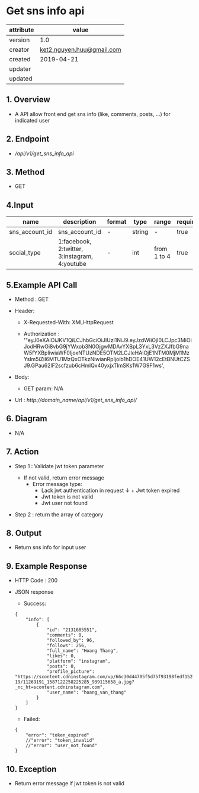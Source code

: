 # Get sns info api 

| attribute | value |
|-----------|-------|
| version   | 1.0   |
| creator   | ket2.nguyen.huu@gmail.com |
| created   | 2019-04-21 |
| updater   | 
| updated   |  |

## 1. Overview 

- A API allow front end get sns info (like, comments, posts, ...) for indicated user

## 2. Endpoint

- */api/v1/get_sns_info_api*

## 3. Method

- GET

## 4.Input 

name  | description| format | type | range | required
--- | ---| ---| ---|---|---
sns_account_id|sns_account_id|-|string|-|true
social_type|1:facebook, 2:twitter, 3:instagram, 4:youtube|-|int|from 1 to 4|true



## 5.Example API Call

- Method : GET

- Header: 
    - X-Requested-With: XMLHttpRequest
    
    - Authorization : '"eyJ0eXAiOiJKV1QiLCJhbGciOiJIUzI1NiJ9.eyJzdWIiOjI0LCJpc3MiOiJodHRwOi8vbG9jYWxob3N0OjgwMDAvYXBpL3YxL3VzZXJfbG9naW5fYXBpIiwiaWF0IjoxNTUzNDE5OTM2LCJleHAiOjE1NTM0MjM1MzYsIm5iZiI6MTU1MzQxOTkzNiwianRpIjoib1hDOE41UW12cEtBNUtCZSJ9.GPau62lF2scfzub6cHmlQx40yxjxTlmSKs1W7G9F1ws',        
- Body: 
    - GET param: N/A     
- Url : *http://domain_name/api/v1/get_sns_info_api/*

## 6. Diagram 

- N/A

## 7. Action

- Step 1 : Validate jwt token  parameter
    + If not valid, return error message
        + Error message type: 
            + Lack jwt authentication in request
    ↓       + Jwt token expired
            + Jwt token is not valid
            + Jwt user not found

- Step 2 : return the array of category

## 8. Output

- Return sns info for input user

## 9. Example Response 

- HTTP Code : 200

- JSON response 
    
    + Success:
    
    ```
    {
        "info": [
            {
                "id": "2131685551",
                "comments": 0,
                "followed_by": 96,
                "follows": 256,
                "full_name": "Hoang Thang",
                "likes": 0,
                "platform": "instagram",
                "posts": 0,
                "profile_picture": "https://scontent.cdninstagram.com/vp/66c30d44705f5d75f93198fedf152cf8/5D3A5EA6/t51.2885-19/11269191_1587122258225285_939115658_a.jpg?_nc_ht=scontent.cdninstagram.com",
                "user_name": "hoang_van_thang"
            }
        ]
    }
    ```
    
    + Failed: 
    
    ```
    {
        "error": "token_expired"
        //"error": "token_invalid"
        //"error": "user_not_found"
    }
    ```

## 10. Exception

- Return error message if jwt token is not valid 